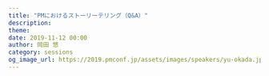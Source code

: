 ```yaml
---
title: "PMにおけるストーリーテリング（Q&A）"
description: 
theme: 
date: 2019-11-12 00:00
author: 岡田 悠
category: sessions
og_image_url: https://2019.pmconf.jp/assets/images/speakers/yu-okada.jpg
---
```


